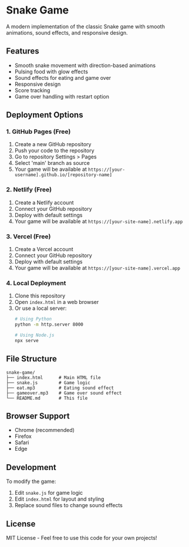 # Snake Game

A modern implementation of the classic Snake game with smooth animations, sound effects, and responsive design.

## Features

- Smooth snake movement with direction-based animations
- Pulsing food with glow effects
- Sound effects for eating and game over
- Responsive design
- Score tracking
- Game over handling with restart option

## Deployment Options

### 1. GitHub Pages (Free)

1. Create a new GitHub repository
2. Push your code to the repository
3. Go to repository Settings > Pages
4. Select 'main' branch as source
5. Your game will be available at `https://[your-username].github.io/[repository-name]`

### 2. Netlify (Free)

1. Create a Netlify account
2. Connect your GitHub repository
3. Deploy with default settings
4. Your game will be available at `https://[your-site-name].netlify.app`

### 3. Vercel (Free)

1. Create a Vercel account
2. Connect your GitHub repository
3. Deploy with default settings
4. Your game will be available at `https://[your-site-name].vercel.app`

### 4. Local Deployment

1. Clone this repository
2. Open `index.html` in a web browser
3. Or use a local server:
   ```bash
   # Using Python
   python -m http.server 8000
   
   # Using Node.js
   npx serve
   ```

## File Structure

```
snake-game/
├── index.html      # Main HTML file
├── snake.js        # Game logic
├── eat.mp3         # Eating sound effect
├── gameover.mp3    # Game over sound effect
└── README.md       # This file
```

## Browser Support

- Chrome (recommended)
- Firefox
- Safari
- Edge

## Development

To modify the game:
1. Edit `snake.js` for game logic
2. Edit `index.html` for layout and styling
3. Replace sound files to change sound effects

## License

MIT License - Feel free to use this code for your own projects! 